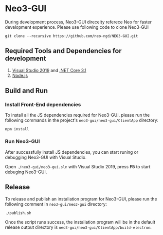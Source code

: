# Neo3-GUI

During development process, Neo3-GUI direcelty referece Neo for faster development experience.  Please use following code to clone Neo3-GUI

```shellhttps://nodejs.org/
git clone --recursive https://github.com/neo-ngd/NEO3-GUI.git
```

## Required Tools and Dependencies for development

1. [Visual Studio 2019](https://visualstudio.microsoft.com/) and [.NET Core 3.1](https://dotnet.microsoft.com/download) 
2. [Node.js](https://nodejs.org/) 

## Build and Run

### Install Front-End dependencies
To install all the JS dependencies required for Neo3-GUI, please run the following commands in the project's `neo3-gui/neo3-gui/ClientApp` directory:

```
npm install
```

### Run Neo3-GUI
After successfully install JS dependencies, you can start runing or debugging Neo3-GUI with Visual Studio.

Open `./neo3-gui/neo3-gui.sln` with Visual Studio 2019, press **F5** to start debuging Neo3-GUI.

## Release
To release and publish an installation program for Neo3-GUI, please run the following comment in `neo3-gui/neo3-gui` directory:
```
./publish.sh
```
Once the script runs success,  the installation program will be in the default release output directory is `neo3-gui/neo3-gui/ClientApp/build-electron`. 
